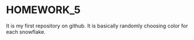 # HOMEWORK_5
It is my first repository on github. It is basically randomly choosing color for each snowflake.
